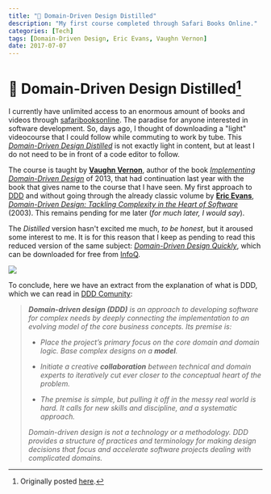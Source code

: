 ```yaml
---
title: "📝 Domain-Driven Design Distilled"
description: "My first course completed through Safari Books Online."
categories: [Tech]
tags: [Domain-Driven Design, Eric Evans, Vaughn Vernon]
date: 2017-07-07
---
```


# 📝 Domain-Driven Design Distilled[^1]

I currently have unlimited access to an enormous amount of books and videos through [safaribooksonline](https://www.safaribooksonline.com/). The paradise for anyone interested in software development. So, days ago, I thought of downloading a "light" videocourse that I could follow while commuting to work by tube. This [_Domain-Driven Design Distilled_](https://www.safaribooksonline.com/library/view/domain-driven-design-distilled/9780134593449/) is not exactly light in content, but at least I do not need to be in front of a code editor to follow.

The course is taught by [**Vaughn Vernon**](https://vaughnvernon.co/), author of the book [_Implementing Domain-Driven Design_](https://www.amazon.es/Implementing-Domain-Driven-Design-VaughnVernon/dp/0321834577/) of 2013, that had continuation last year with the book that gives name to the course that I have seen. My first approach to [DDD](https://en.wikipedia.org/wiki/Domain-driven_design) and without going through the already classic volume by [**Eric Evans**](https://twitter.com/ericevans0), [_Domain-Driven Design: Tackling Complexity in the Heart of Software_](https://www.amazon.es/Domain-Driven-Design-Tackling-Complexity-Software/dp/0321125215/) (2003). This remains pending for me later (_for much later, I would say_).

The _Distilled_ version hasn't excited me much, _to be honest_, but it aroused some interest to me. It is for this reason that I keep as pending to read this reduced version of the same subject:
[_Domain-Driven Design Quickly_](https://www.infoq.com/minibooks/domain-driven-design-quickly), which can be downloaded for free from [InfoQ](https://www.infoq.com/).

![](/images/domain-driven-design-quickly.jpg)

To conclude, here we have an extract from the explanation of what is DDD, which we can read in [DDD Comunity](http://dddcommunity.org/):

> _**Domain-driven design (DDD)** is an approach to developing software for complex needs by deeply connecting the implementation to an evolving model of the core business concepts. Its premise is:_
>
> - _Place the project’s primary focus on the core domain and domain logic. Base complex designs on a **model**._
>
> - _Initiate a creative **collaboration** between technical and domain experts to iteratively cut ever closer to the conceptual heart of the problem._
>
> - _The premise is simple, but pulling it off in the messy real world is hard. It calls for new skills and discipline, and a systematic approach._
>
> _Domain-driven design is not a technology or a methodology. DDD provides a structure of practices and terminology for making design decisions that focus and accelerate software projects dealing with complicated domains._

[^1]: Originally posted [here](https://estraviz.github.io/estraviz2017/software%20design/DDD-Distilled/).

